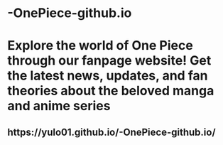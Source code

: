 # -OnePiece-github.io
<h1> Explore the world of One Piece through our fanpage website! Get the latest news, updates, and fan theories about the beloved manga and anime series </h1>

<h2> https://yulo01.github.io/-OnePiece-github.io/ </h2>
